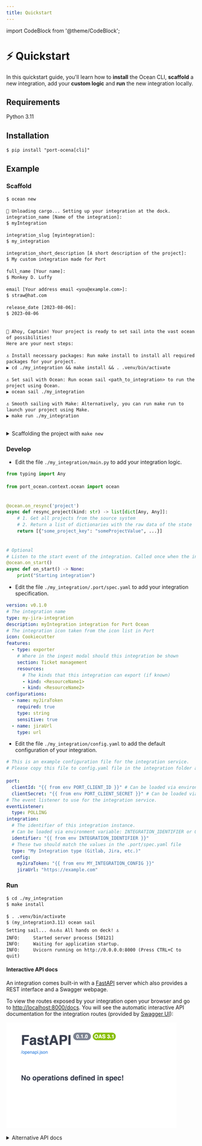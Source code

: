 ```yaml
---
title: Quickstart
---
```

import CodeBlock from '@theme/CodeBlock';

# ⚡️ Quickstart

In this quickstart guide, you'll learn how to **install** the Ocean CLI, **scaffold** a new integration, add your **custom logic** and **run** the new integration locally.

## Requirements

Python 3.11

## Installation


```console
$ pip install "port-ocena[cli]"
```


## Example

### Scaffold

```console
$ ocean new

🚢 Unloading cargo... Setting up your integration at the dock.
integration_name [Name of the integration]:
$ myIntegration

integration_slug [myintegration]:
$ my_integration

integration_short_description [A short description of the project]:
$ My custom integration made for Port

full_name [Your name]:
$ Monkey D. Luffy

email [Your address email <you@example.com>]:
$ straw@hat.com

release_date [2023-08-06]:
$ 2023-08-06


🌊 Ahoy, Captain! Your project is ready to set sail into the vast ocean of possibilities!
Here are your next steps:

⚓️ Install necessary packages: Run make install to install all required packages for your project.
▶️ cd ./my_integration && make install && . .venv/bin/activate

⚓️ Set sail with Ocean: Run ocean sail <path_to_integration> to run the project using Ocean.
▶️ ocean sail ./my_integration

⚓️ Smooth sailing with Make: Alternatively, you can run make run to launch your project using Make.
▶️ make run ./my_integration
```

<br/>

<details>
<summary>Scaffolding the project with <code>make new</code></summary>

If you clone the [Port Ocean](https://github.com/port-labs/port-ocean) repository to your local machine, you can also use the `make new` command instead of `ocean new` to scaffold a new integration project in the integrations folder.

The make command will use the ocean new command behind the scenes.

</details>

### Develop

- Edit the file `./my_integration/main.py` to add your integration logic.

```python showLineNumbers
from typing import Any

from port_ocean.context.ocean import ocean


@ocean.on_resync('project')
async def resync_project(kind: str) -> list[dict[Any, Any]]:
    # 1. Get all projects from the source system
    # 2. Return a list of dictionaries with the raw data of the state
    return [{"some_project_key": "someProjectValue", ...}]


# Optional
# Listen to the start event of the integration. Called once when the integration starts.
@ocean.on_start()
async def on_start() -> None:
    print("Starting integration")

```

- Edit the file `./my_integration/.port/spec.yaml` to add your integration specification.

```yaml showLineNumbers
version: v0.1.0
# The integration name
type: my-jira-integration
description: myIntegration integration for Port Ocean
# The integration icon taken from the icon list in Port
icon: Cookiecutter
features:
  - type: exporter
    # Where in the ingest modal should this integration be shown
    section: Ticket management
    resources:
      # The kinds that this integration can export (if known)
      - kind: <ResourceName1>
      - kind: <ResourceName2>
configurations:
  - name: myJiraToken
    required: true
    type: string
    sensitive: true
  - name: jiraUrl
    type: url
```

- Edit the file `./my_integration/config.yaml` to add the default configuration of your integration.

```yaml showLineNumbers
# This is an example configuration file for the integration service.
# Please copy this file to config.yaml file in the integration folder and edit it to your needs.

port:
  clientId: "{{ from env PORT_CLIENT_ID }}" # Can be loaded via environment variable: PORT_CLIENT_ID or OCEAN__PORT__CLIENT_ID
  clientSecret: "{{ from env PORT_CLIENT_SECRET }}" # Can be loaded via environment variable: PORT_CLIENT_SECRET or OCEAN__PORT__CLIENT_SECRET
# The event listener to use for the integration service.
eventListener:
  type: POLLING
integration:
  # The identifier of this integration instance.
  # Can be loaded via environment variable: INTEGRATION_IDENTIFIER or OCEAN__INTEGRATION__IDENTIFIER
  identifier: "{{ from env INTEGRATION_IDENTIFIER }}"
  # These two should match the values in the .port/spec.yaml file
  type: "My Integration type (Gitlab, Jira, etc.)"
  config:
    myJiraToken: "{{ from env MY_INTEGRATION_CONFIG }}"
    jiraUrl: "https://example.com"
```

### Run

```console
$ cd ./my_integration
$ make install

$ . .venv/bin/activate
$ (my_integration3.11) ocean sail
Setting sail... ⛵️⚓️⛵️⚓️ All hands on deck! ⚓
INFO:     Started server process [50121]
INFO:     Waiting for application startup.
INFO:     Uvicorn running on http://0.0.0.0:8000 (Press CTRL+C to quit)
```

#### Interactive API docs

An integration comes built-in with a [FastAPI](https://fastapi.tiangolo.com/) server which also provides a REST interface and a Swagger webpage.

To view the routes exposed by your integration open your browser and go to [http://localhost:8000/docs](http://localhost:8000/docs). You will see the automatic interactive API documentation for the integration routes (provided by [Swagger UI](https://github.com/swagger-api/swagger-ui)):

![IntegrationScaffoldSwagger.png](../../static/img/getting-started/IntegrationScaffoldSwagger.png)

<details>
<summary>Alternative API docs</summary>

There is an alternative to the API docs (provided by [Redoc](https://github.com/Redocly/redoc))

Open your browser and go to [http://localhost:8000/redoc](http://localhost:8000/redoc). You will see the following:

![IntegrationScaffoldSwagger.png](../../static/img/getting-started/IntegrationScaffoldRedoc.png)

</details>
